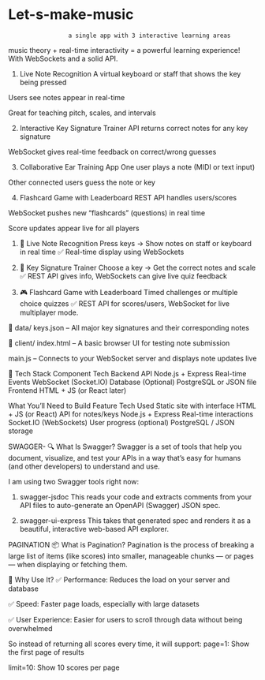 # Let-s-make-music

                     a single app with 3 interactive learning areas

music theory + real-time interactivity = a powerful learning experience! With WebSockets and a solid API.

1. Live Note Recognition
A virtual keyboard or staff that shows the key being pressed

Users see notes appear in real-time

Great for teaching pitch, scales, and intervals

2. Interactive Key Signature Trainer
API returns correct notes for any key signature

WebSocket gives real-time feedback on correct/wrong guesses

3. Collaborative Ear Training App
One user plays a note (MIDI or text input)

Other connected users guess the note or key

4. Flashcard Game with Leaderboard
REST API handles users/scores

WebSocket pushes new “flashcards” (questions) in real time

Score updates appear live for all players

1. 🎹 Live Note Recognition
Press keys → Show notes on staff or keyboard in real time
✅ Real-time display using WebSockets

2. 🔑 Key Signature Trainer
Choose a key → Get the correct notes and scale
✅ REST API gives info, WebSockets can give live quiz feedback

3. 🎮 Flashcard Game with Leaderboard
Timed challenges or multiple choice quizzes
✅ REST API for scores/users, WebSocket for live multiplayer mode.

📁 data/
keys.json – All major key signatures and their corresponding notes

📁 client/
index.html – A basic browser UI for testing note submission

main.js – Connects to your WebSocket server and displays note updates live

🧰 Tech Stack
Component Tech
Backend API Node.js + Express
Real-time Events WebSocket (Socket.IO)
Database (Optional) PostgreSQL or JSON file
Frontend HTML + JS (or React later)

What You’ll Need to Build
Feature Tech Used
Static site with interface HTML + JS (or React)
API for notes/keys Node.js + Express
Real-time interactions Socket.IO (WebSockets)
User progress (optional) PostgreSQL / JSON storage

SWAGGER-
🔍 What Is Swagger?
Swagger is a set of tools that help you document, visualize, and test your APIs in a way that’s easy for humans (and other developers) to understand and use.

I am using two Swagger tools right now:

1. swagger-jsdoc
This reads your code and extracts comments from your API files to auto-generate an OpenAPI (Swagger) JSON spec.

2. swagger-ui-express
This takes that generated spec and renders it as a beautiful, interactive web-based API explorer.

PAGINATION
📦 What is Pagination?
Pagination is the process of breaking a large list of items (like scores) into smaller, manageable chunks — or pages — when displaying or fetching them.

🧠 Why Use It?
✅ Performance: Reduces the load on your server and database

✅ Speed: Faster page loads, especially with large datasets

✅ User Experience: Easier for users to scroll through data without being overwhelmed

So instead of returning all scores every time, it will support:
page=1: Show the first page of results

limit=10: Show 10 scores per page

